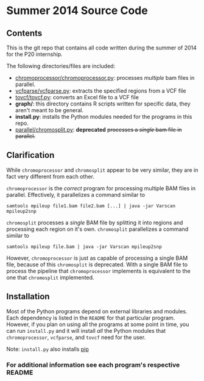 # Summer 2014 Source Code
## Contents
This is the git repo that contains all code written during the summer of 2014
for the P20 internship.

The following directories/files are included:

* [chromoprocessor/chromoprocessor.py](chromoprocessor/README.md):
processes _multiple_ bam files in parallel.
* [vcfparse/vcfparse.py](vcfparse/README.md):
extracts the specified regions from a VCF file
* [tovcf/tovcf.py](tovcf/README.md):
converts an Excel file to a VCF file
* __graph/__:
this directory contains R scripts written for specific data, they aren't
meant to be general.
* __install.py__:
installs the Python modules needed for the programs in this repo.
* [parallel/chromosplit.py](parallel/README.md): __deprecated__
<strike>processes a _single_ bam file in parallel.</strike>

## Clarification
While `chromoprocessor` and `chromosplit` appear to be very similar, they are in
fact very different from each other.

`chromoprocessor` is the _correct_ program for processing multiple BAM files in
parallel. Effectively, it parallelizes a command similar to

    samtools mpileup file1.bam file2.bam [...] | java -jar Varscan mpileup2snp

`chromosplit` processes a _single_ BAM file by splitting it into regions and
processing each region on it's own. `chromosplit` parallelizes a command similar
to

    samtools mpileup file.bam | java -jar Varscan mpileup2snp

However, `chromoprocessor` is just as capable of processing a single BAM file,
because of this `chromosplit` is deprecated. With a single BAM file to process
the pipeline that `chromoprocessor` implements is equivalent to the one that
`chromosplit` implemented.

## Installation
Most of the Python programs depend on external libraries and modules. Each
dependency is listed in the `README` for that particular program. However, if
you plan on using all the programs at some point in time, you can run
`install.py` and it will install _all_ the Python modules that
`chromoprocessor`, `vcfparse`, and `tovcf` need for the user.

Note: `install.py` also installs [pip](https://pypi.python.org/pypi/pip)

### For additional information see each program's respective README
